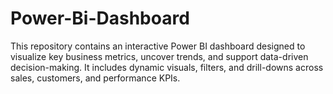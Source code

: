 # Power-Bi-Dashboard
This repository contains an interactive Power BI dashboard designed to visualize key business metrics, uncover trends, and support data-driven decision-making. It includes dynamic visuals, filters, and drill-downs across sales, customers, and performance KPIs.
